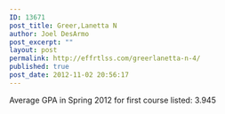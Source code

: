 ```yaml
---
ID: 13671
post_title: Greer,Lanetta N
author: Joel DesArmo
post_excerpt: ""
layout: post
permalink: http://effrtlss.com/greerlanetta-n-4/
published: true
post_date: 2012-11-02 20:56:17
---
```

<p>Average GPA in Spring 2012 for first course listed: 3.945</p>
